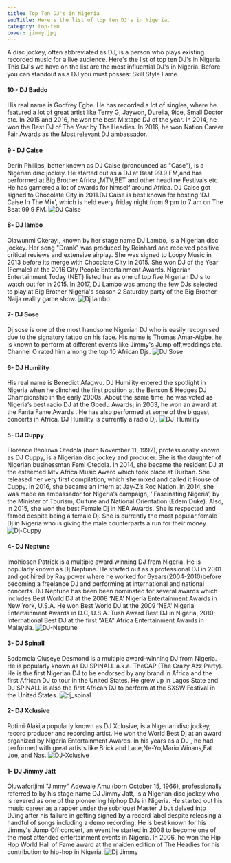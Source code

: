 ```yaml
---
title: Top Ten DJ's in Nigeria
subTitle: Here's the list of top ten DJ's in Nigeria.
category: top-ten
cover: jimmy.jpg
---
```


A disc jockey, often abbreviated as DJ, is a person who plays existing recorded music for a live audience.
Here's the list of top ten DJ's in Nigeria. This DJ's we have on the list are the most influential DJ's in Nigeria. Before you can standout as a DJ you must posses:
Skill
Style
Fame.


#### 10 - DJ Baddo
His real name is Godfrey Egbe. He has recorded a lot of singles, where he featured a lot of great artist like Terry G, Jaywon, Durella, 9ice, Small Doctor etc. In 2015 and 2016, he won the best Mixtape DJ of the year. In 2014, he won the Best DJ of The Year by The Headies. In 2016, he won Nation Career Fair Awards as the Most relevant DJ ambassador.

#### 9 - DJ Caise
Derin Phillips, better known as DJ Caise (pronounced as "Case"), is a Nigerian disc jockey.
He started out as a DJ at Beat 99.9 FM,and has performed at Big Brother Africa ,MTV,BET and other headline Festivals etc. He has garnered a lot of awards for himself around Africa. DJ Caise got signed to Chocolate City in 2011.DJ Caise is best known for hosting 'DJ Caise In The Mix', which is held every friday night from 9 pm to 7 am on The Beat 99.9 FM.
![DJ Caise](dj-caise.jpg)

#### 8- DJ lambo
Olawunmi Okerayi, known by her stage name DJ Lambo, is a Nigerian disc jockey. Her song "Drank" was produced by Reinhard and received positive critical reviews and extensive airplay. She was signed to Loopy Music in 2013 before its merge with Chocolate City in 2015. She won DJ of the Year (Female) at the 2016 City People Entertainment Awards. Nigerian Entertainment Today (NET) listed her as one of top five Nigerian DJ's to watch out for in 2015.
In 2017, DJ Lambo was among the few DJs selected to play at Big Brother Nigeria's season 2 Saturday party of the Big Brother Naija reality game show.
![Dj lambo](lambo1-360x220.jpg)

#### 7- DJ Sose
Dj sose is one of the most handsome Nigerian DJ who is easily recognised due to the signatory tattoo on his face.
His name is Thomas Amar-Aigbe, he is known to perform at different events like Jimmy's Jump off,weddings etc. Channel O rated him among the top 10 African Djs.
![DJ Sose](DJ-Sose.jpg)

#### 6- DJ Humility
His real name is Benedict Afagwu.
DJ Humility entered the spotlight in Nigeria when he clinched the first position at the Benson & Hedges DJ Championship in the early 2000s. About the same time, he was voted as Nigeria’s best radio DJ at the Gbedu Awards; in 2003, he won an award at the Fanta Fame Awards .
He has also performed at some of the biggest concerts in Africa. DJ Humility is currently a radio Dj.
![DJ-Humility](DJ-Humility6.jpg)

#### 5- DJ Cuppy
Florence Ifeoluwa Otedola (born November 11, 1992), professionally known as DJ Cuppy, is a Nigerian disc jockey and producer. She is the daughter of Nigerian businessman Femi Otedola.
In 2014, she became the resident DJ at the esteemed Mtv Africa Music Award which took place at Durban. She released her very first compilation, which she mixed and called it House of Cuppy. In 2016, she became an intern at Jay-Z’s Roc Nation. In 2014, she was made an ambassador for Nigeria’s campaign, ‘ Fascinating Nigeria’, by the Minister of Tourism, Culture and National Orientation (Edem Duke). Also, in 2015, she won the best Female Dj in NEA Awards. She is respected and famed despite being a female Dj.
She is currently the most popular female Dj in Nigeria who is giving the male counterparts a run for their money.
![Dj-Cuppy](Dj-Cuppy.jpg)

#### 4- DJ Neptune
Imohiosen Patrick is a multiple award winning DJ from Nigeria. He is popularly known as Dj Neptune. He started out as a professional DJ in 2001 and got hired by Ray power where he worked for 6years(2004-2010)before becoming a freelance DJ and performing at international and national concerts.
DJ Neptune has been been nominated for several awards which includes Best World DJ at the 2008 ‘NEA’ Nigeria Entertainment Awards in New York, U.S.A. He won Best World DJ at the 2009 ‘NEA’ Nigeria Entertainment Awards in D.C, U.S.A. Tush Award Best DJ in Nigeria, 2010; International Best DJ at the first “AEA” Africa Entertainment Awards in Malaysia.
![DJ-Neptune](DJ-Neptune.jpg)

#### 3- DJ Spinall
Sodamola Oluseye Desmond is a multiple award-winning DJ from Nigeria. He is popularly known as DJ SPINALL a.k.a. TheCAP (The Crazy Azz Party). He is the first Nigerian DJ to be endorsed by any brand in Africa and the first African DJ to tour in the United States. He grew up in Lagos State and DJ SPINALL is also the first African DJ to perform at the SXSW Festival in the United States.
![dj_spinal](dj_spinal.jpg)

#### 2- DJ Xclusive
Rotimi Alakija  popularly known as DJ Xclusive, is a Nigerian disc jockey, record producer and recording artist.
He won the World Best Dj at an award organized by Nigeria Entertainment Awards. In his years as a DJ , he had performed with great artists like Brick and Lace,Ne-Yo,Mario Winans,Fat Joe, and Nas.
![DJ-Xclusive](DJ-Xclusive-4.jpg)

#### 1- DJ Jimmy Jatt
Oluwaforijimi "Jimmy" Adewale Amu (born October 15, 1966), professionally referred to by his stage name DJ Jimmy Jatt, is a Nigerian disc jockey who is revered as one of the pioneering hiphop DJs in Nigeria. He started out his music career as a rapper under the sobriquet Master J but delved into DJing after his failure in getting signed by a record label despite releasing a handful of songs including a demo recording. He is best known for his Jimmy's Jump Off concert, an event he started in 2008 to become one of the most attended entertainment events in Nigeria. In 2006, he won the Hip Hop World Hall of Fame award at the maiden edition of The Headies for his contribution to hip-hop in Nigeria.
![Dj Jimmy](jimmy.jpg)

